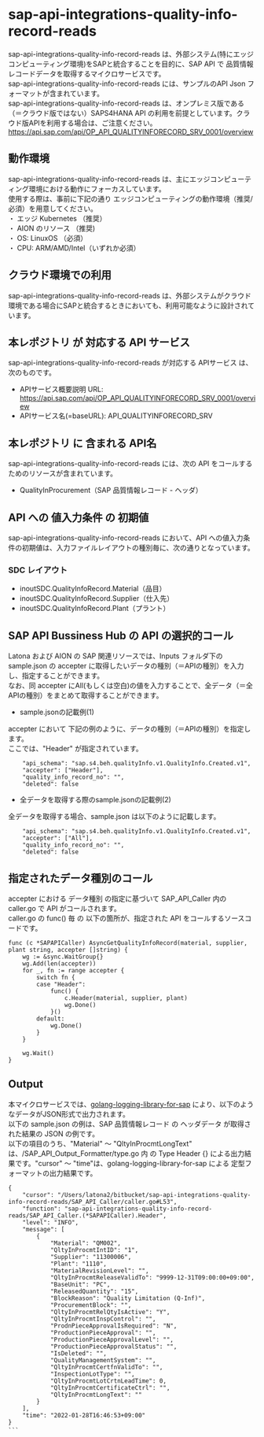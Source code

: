 # sap-api-integrations-quality-info-record-reads
sap-api-integrations-quality-info-record-reads は、外部システム(特にエッジコンピューティング環境)をSAPと統合することを目的に、SAP API で 品質情報レコードデータを取得するマイクロサービスです。    
sap-api-integrations-quality-info-record-reads には、サンプルのAPI Json フォーマットが含まれています。   
sap-api-integrations-quality-info-record-reads は、オンプレミス版である（＝クラウド版ではない）SAPS4HANA API の利用を前提としています。クラウド版APIを利用する場合は、ご注意ください。   
https://api.sap.com/api/OP_API_QUALITYINFORECORD_SRV_0001/overview

## 動作環境  
sap-api-integrations-quality-info-record-reads は、主にエッジコンピューティング環境における動作にフォーカスしています。  
使用する際は、事前に下記の通り エッジコンピューティングの動作環境（推奨/必須）を用意してください。  
・ エッジ Kubernetes （推奨）    
・ AION のリソース （推奨)    
・ OS: LinuxOS （必須）    
・ CPU: ARM/AMD/Intel（いずれか必須）　　

## クラウド環境での利用
sap-api-integrations-quality-info-record-reads は、外部システムがクラウド環境である場合にSAPと統合するときにおいても、利用可能なように設計されています。  

## 本レポジトリ が 対応する API サービス
sap-api-integrations-quality-info-record-reads が対応する APIサービス は、次のものです。

* APIサービス概要説明 URL: https://api.sap.com/api/OP_API_QUALITYINFORECORD_SRV_0001/overview  
* APIサービス名(=baseURL): API_QUALITYINFORECORD_SRV

## 本レポジトリ に 含まれる API名
sap-api-integrations-quality-info-record-reads には、次の API をコールするためのリソースが含まれています。  

* QualityInProcurement（SAP 品質情報レコード - ヘッダ）

## API への 値入力条件 の 初期値
sap-api-integrations-quality-info-record-reads において、API への値入力条件の初期値は、入力ファイルレイアウトの種別毎に、次の通りとなっています。  

### SDC レイアウト

* inoutSDC.QualityInfoRecord.Material（品目）
* inoutSDC.QualityInfoRecord.Supplier（仕入先）
* inoutSDC.QualityInfoRecord.Plant（プラント）

## SAP API Bussiness Hub の API の選択的コール

Latona および AION の SAP 関連リソースでは、Inputs フォルダ下の sample.json の accepter に取得したいデータの種別（＝APIの種別）を入力し、指定することができます。  
なお、同 accepter にAll(もしくは空白)の値を入力することで、全データ（＝全APIの種別）をまとめて取得することができます。  

* sample.jsonの記載例(1)  

accepter において 下記の例のように、データの種別（＝APIの種別）を指定します。  
ここでは、"Header" が指定されています。

```
	"api_schema": "sap.s4.beh.qualityInfo.v1.QualityInfo.Created.v1",
	"accepter": ["Header"],
	"quality_info_record_no": "",
	"deleted": false
```
  
* 全データを取得する際のsample.jsonの記載例(2)  

全データを取得する場合、sample.json は以下のように記載します。  

```
	"api_schema": "sap.s4.beh.qualityInfo.v1.QualityInfo.Created.v1",
	"accepter": ["All"],
	"quality_info_record_no": "",
	"deleted": false
```

## 指定されたデータ種別のコール

accepter における データ種別 の指定に基づいて SAP_API_Caller 内の caller.go で API がコールされます。  
caller.go の func() 毎 の 以下の箇所が、指定された API をコールするソースコードです。  

```
func (c *SAPAPICaller) AsyncGetQualityInfoRecord(material, supplier, plant string, accepter []string) {
	wg := &sync.WaitGroup{}
	wg.Add(len(accepter))
	for _, fn := range accepter {
		switch fn {
		case "Header":
			func() {
				c.Header(material, supplier, plant)
				wg.Done()
			}()
		default:
			wg.Done()
		}
	}

	wg.Wait()
}
```

## Output  
本マイクロサービスでは、[golang-logging-library-for-sap](https://github.com/latonaio/golang-logging-library-for-sap) により、以下のようなデータがJSON形式で出力されます。  
以下の sample.json の例は、SAP 品質情報レコード の ヘッダデータ が取得された結果の JSON の例です。  
以下の項目のうち、"Material" ～ "QltyInProcmtLongText" は、/SAP_API_Output_Formatter/type.go 内 の Type Header {} による出力結果です。"cursor" ～ "time"は、golang-logging-library-for-sap による 定型フォーマットの出力結果です。  

```
{
	"cursor": "/Users/latona2/bitbucket/sap-api-integrations-quality-info-record-reads/SAP_API_Caller/caller.go#L53",
	"function": "sap-api-integrations-quality-info-record-reads/SAP_API_Caller.(*SAPAPICaller).Header",
	"level": "INFO",
	"message": [
		{
			"Material": "QM002",
			"QltyInProcmtIntID": "1",
			"Supplier": "11300006",
			"Plant": "1110",
			"MaterialRevisionLevel": "",
			"QltyInProcmtReleaseValidTo": "9999-12-31T09:00:00+09:00",
			"BaseUnit": "PC",
			"ReleasedQuantity": "15",
			"BlockReason": "Quality Limitation (Q-Inf)",
			"ProcurementBlock": "",
			"QltyInProcmtRelQtyIsActive": "Y",
			"QltyInProcmtInspControl": "",
			"ProdnPieceApprovalIsRequired": "N",
			"ProductionPieceApproval": "",
			"ProductionPieceApprovalLevel": "",
			"ProductionPieceApprovalStatus": "",
			"IsDeleted": "",
			"QualityManagementSystem": "",
			"QltyInProcmtCertfnValidTo": "",
			"InspectionLotType": "",
			"QltyInProcmtLotCrtnLeadTime": 0,
			"QltyInProcmtCertificateCtrl": "",
			"QltyInProcmtLongText": ""
		}
	],
	"time": "2022-01-28T16:46:53+09:00"
}
```　　
